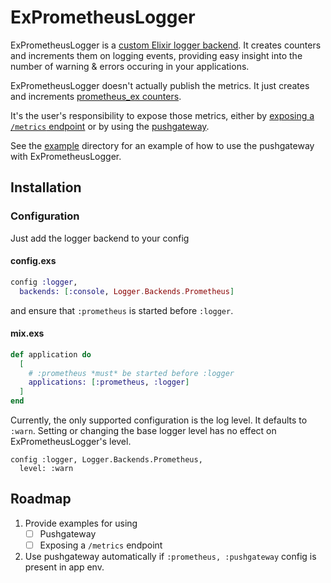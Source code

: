 # ExPrometheusLogger

ExPrometheusLogger is a [custom Elixir logger backend](https://hexdocs.pm/logger/Logger.html#module-custom-backends).
It creates counters and increments them on logging events, providing easy insight into the number of warning & errors occuring in your applications.

ExPrometheusLogger doesn't actually publish the metrics.
It just creates and increments [prometheus_ex counters](https://hexdocs.pm/prometheus_ex/Prometheus.Metric.Counter.html#content).

It's the user's responsibility to expose those metrics,
either by [exposing a `/metrics` endpoint](https://medium.com/@brucepomeroy/publishing-metrics-to-prometheus-from-elixir-bb70efcd6ec1)
or by using the [pushgateway](https://github.com/deadtrickster/prometheus-push).

See the [example](example/) directory for an example of how to use the pushgateway with ExPrometheusLogger.

## Installation

<!--
If [available in Hex](https://hex.pm/docs/publish), the package can be installed
by adding `prometheus_logger` to your list of dependencies in `mix.exs`:

```elixir
def deps do
  [
    {:prometheus_logger, "~> 0.1.0"}
  ]
end
```
-->

### Configuration

Just add the logger backend to your config

#### config.exs

```elixir
config :logger,
  backends: [:console, Logger.Backends.Prometheus]
```

and ensure that `:prometheus` is started before `:logger`.

#### mix.exs

```elixir
def application do
  [
    # :prometheus *must* be started before :logger
    applications: [:prometheus, :logger]
  ]
end
```

Currently, the only supported configuration is the log level.
It defaults to `:warn`.
Setting or changing the base logger level has no effect on ExPrometheusLogger's level.

```
config :logger, Logger.Backends.Prometheus,
  level: :warn
```

<!--
Documentation can be generated with [ExDoc](https://github.com/elixir-lang/ex_doc)
and published on [HexDocs](https://hexdocs.pm). Once published, the docs can
be found at [https://hexdocs.pm/prometheus_logger](https://hexdocs.pm/prometheus_logger).
-->

## Roadmap

1. Provide examples for using
   - [ ] Pushgateway
   - [ ] Exposing a `/metrics` endpoint
2. Use pushgateway automatically if `:prometheus, :pushgateway` config is present in app env.